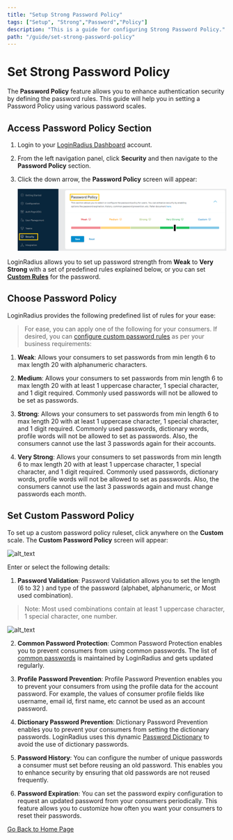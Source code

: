 ```yaml
---
title: "Setup Strong Password Policy"
tags: ["Setup", "Strong","Password","Policy"]
description: "This is a guide for configuring Strong Password Policy."
path: "/guide/set-strong-password-policy"
---
```



# Set Strong Password Policy
The **Password Policy** feature allows you to enhance authentication security by defining the password rules. This guide will help you in setting a Password Policy using various password scales.

## Access Password Policy Section

1. Login to your [LoginRadius Dashboard](https://dashboard.loginradius.com/dashboard) account.
2. From the left navigation panel, click **Security** and then navigate to the **Password Policy** section.
3. Click the down arrow, the **Password Policy** screen will appear:

   ![alt_text](images/main.png "image_tooltip")


LoginRadius allows you to set up password strength from **Weak** to **Very Strong** with a set of predefined rules explained below, or you can set  [**Custom Rules**](#set-custom-password-policy) for the password.

## Choose Password Policy

LoginRadius provides the following predefined list of rules for your ease:

> For ease, you can apply one of the following for your consumers. If desired, you can [configure custom password rules](#set-custom-password-policy) as per your business requirements:

1. **Weak**: Allows your consumers to set passwords from min length 6 to max length 20 with alphanumeric characters.

2. **Medium**: Allows your consumers to set passwords from min length 6 to max length 20 with at least 1 uppercase character, 1 special character, and 1 digit required. Commonly used passwords will not be allowed to be set as passwords.

3. **Strong**: Allows your consumers to set passwords from min length 6 to max length 20 with at least 1 uppercase character, 1 special character, and 1 digit required. Commonly used passwords, dictionary words, profile words will not be allowed to set as passwords. Also, the consumers cannot use the last 3 passwords again for their accounts.

4. **Very Strong**: Allows your consumers to set passwords from min length 6 to max length 20 with at least 1 uppercase character, 1 special character, and 1 digit required. Commonly used passwords, dictionary words, profile words will not be allowed to set as passwords. Also, the consumers cannot use the last 3 passwords again and must change passwords each month.

## Set Custom Password Policy

To set up a custom password policy ruleset, click anywhere on the **Custom** scale. The **Custom Password Policy** screen will appear:

![alt_text](/images/custom.png "image_tooltip")


Enter or select the following details:

1.  **Password Validation**: Password Validation allows you to set the length (6 to 32 ) and type of the password (alphabet, alphanumeric, or Most used combination).

>   Note: Most used combinations contain at least 1 uppercase character, 1 special character, one number.

![alt_text](/images/password-type.png "image_tooltip")
       

2.  **Common Password Protection**: Common Password Protection enables you to prevent consumers from using common passwords. The list of [common passwords](/docs/developer/general/common-passwords/) is maintained by LoginRadius and gets updated regularly.

3.   **Profile Password Prevention**: Profile Password Prevention enables you to prevent your consumers from using the profile data for the account password. For example, the values of consumer profile fields like username, email id, first name, etc cannot be used as an account password.

4.   **Dictionary Password Prevention**: Dictionary Password Prevention enables you to prevent your consumers from setting the dictionary passwords. LoginRadius uses this dynamic [Password Dictionary](https://raw.githubusercontent.com/danielmiessler/SecLists/master/Passwords/Common-Credentials/10-million-password-list-top-1000000.txt) to avoid the use of dictionary passwords.

5.   **Password History**: You can configure the number of unique passwords a consumer must set before reusing an old password. This enables you to enhance security by ensuring that old passwords are not reused frequently.

6.   **Password Expiration**: You can set the password expiry configuration to request an updated password from your consumers periodically. This feature allows you to customize how often you want your consumers to reset their passwords.



[Go Back to Home Page](/)
